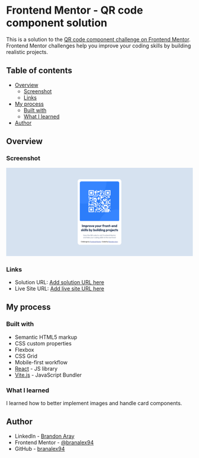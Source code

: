 # Frontend Mentor - QR code component solution

This is a solution to the [QR code component challenge on Frontend Mentor](https://www.frontendmentor.io/challenges/qr-code-component-iux_sIO_H). Frontend Mentor challenges help you improve your coding skills by building realistic projects.

## Table of contents

- [Overview](#overview)
  - [Screenshot](#screenshot)
  - [Links](#links)
- [My process](#my-process)
  - [Built with](#built-with)
  - [What I learned](#what-i-learned)
- [Author](#author)

## Overview

### Screenshot

![Finished Challenge!](./qr-component-finished-challenge.png)

### Links

- Solution URL: [Add solution URL here](https://your-solution-url.com)
- Live Site URL: [Add live site URL here](https://your-live-site-url.com)

## My process

### Built with

- Semantic HTML5 markup
- CSS custom properties
- Flexbox
- CSS Grid
- Mobile-first workflow
- [React](https://reactjs.org/) - JS library
- [Vite.js](https://vitejs.dev/) - JavaScript Bundler

### What I learned

I learned how to better implement images and handle card components.

## Author

- LinkedIn - [Brandon Aray](https://www.linkedin.com/in/brandon-aray-269b63230/)
- Frontend Mentor - [@branalex94](https://www.frontendmentor.io/profile/branalex94)
- GitHub - [branalex94](https://github.com/branalex94/)

